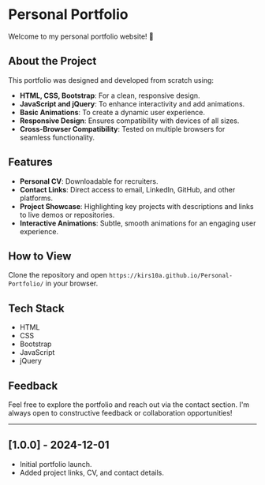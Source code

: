 # Personal Portfolio

Welcome to my personal portfolio website! 🌟

## About the Project
This portfolio was designed and developed from scratch using:
- **HTML, CSS, Bootstrap**: For a clean, responsive design.
- **JavaScript and jQuery**: To enhance interactivity and add animations.
- **Basic Animations**: To create a dynamic user experience.
- **Responsive Design**: Ensures compatibility with devices of all sizes.
- **Cross-Browser Compatibility**: Tested on multiple browsers for seamless functionality.

## Features
- **Personal CV**: Downloadable for recruiters.
- **Contact Links**: Direct access to email, LinkedIn, GitHub, and other platforms.
- **Project Showcase**: Highlighting key projects with descriptions and links to live demos or repositories.
- **Interactive Animations**: Subtle, smooth animations for an engaging user experience.

## How to View
Clone the repository and open `https://kirs10a.github.io/Personal-Portfolio/` in your browser.

## Tech Stack
- HTML
- CSS
- Bootstrap
- JavaScript
- jQuery

## Feedback
Feel free to explore the portfolio and reach out via the contact section. I'm always open to constructive feedback or collaboration opportunities!

---

## [1.0.0] - 2024-12-01
- Initial portfolio launch.
- Added project links, CV, and contact details.
